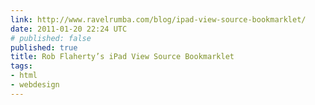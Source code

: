 ```yaml
---
link: http://www.ravelrumba.com/blog/ipad-view-source-bookmarklet/
date: 2011-01-20 22:24 UTC
# published: false
published: true
title: Rob Flaherty’s iPad View Source Bookmarklet
tags:
- html
- webdesign
---
```



